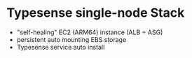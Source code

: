 # Typesense single-node Stack

-   "self-healing" EC2 (ARM64) instance (ALB + ASG)
-   persistent auto mounting EBS storage
-   Typesense service auto install
